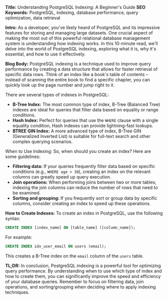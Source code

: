 **Title:** Understanding PostgreSQL Indexing: A Beginner's Guide
**SEO Keywords:** PostgreSQL, indexing, database performance, query optimization, data retrieval

**Intro:**
As a developer, you've likely heard of PostgreSQL and its impressive features for storing and managing large datasets. One crucial aspect of making the most out of this powerful relational database management system is understanding how indexing works. In this 10-minute read, we'll delve into the world of PostgreSQL indexing, exploring what it is, why it's essential, and how to use it effectively.

**Blog Body:**
PostgreSQL indexing is a technique used to improve query performance by creating a data structure that allows for faster retrieval of specific data rows. Think of an index like a book's table of contents – instead of scanning the entire book to find a specific chapter, you can quickly look up the page number and jump right to it.

There are several types of indexes in PostgreSQL:

* **B-Tree Index:** The most common type of index, B-Tree (Balanced Tree) indexes are ideal for queries that filter data based on equality or range conditions.
* **Hash Index:** Perfect for queries that use the `WHERE` clause with a single equality condition, Hash indexes can provide lightning-fast lookups.
* **BTREE GIN Index:** A more advanced type of index, B-Tree GIN (Generalized Inverted List) is suitable for full-text search and other complex querying scenarios.

When to Use Indexing:
So, when should you create an index? Here are some guidelines:

* **Filtering data:** If your queries frequently filter data based on specific conditions (e.g., `WHERE age > 30`), creating an index on the relevant columns can greatly speed up query execution.
* **Join operations:** When performing joins between two or more tables, indexing the join columns can reduce the number of rows that need to be examined.
* **Sorting and grouping:** If you frequently sort or group data by specific columns, consider creating an index to speed up these operations.

**How to Create Indexes:**
To create an index in PostgreSQL, use the following syntax:
```sql
CREATE INDEX [index_name] ON [table_name] ([column_name]);
```
For example:
```sql
CREATE INDEX idx_user_email ON users (email);
```
This creates a B-Tree index on the `email` column of the `users` table.

**TL;DR:**
In conclusion, PostgreSQL indexing is a powerful tool for optimizing query performance. By understanding when to use which type of index and how to create them, you can significantly improve the speed and efficiency of your database queries. Remember to focus on filtering data, join operations, and sorting/grouping when deciding where to apply indexing techniques.